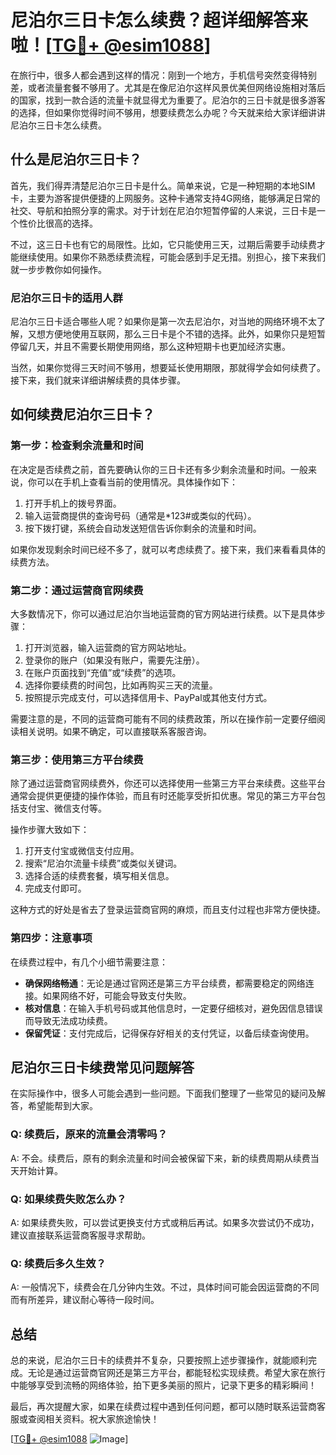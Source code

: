 # 尼泊尔三日卡怎么续费？超详细解答来啦！[[TG💪+ @esim1088](https://t.me/s/esim1088)]

在旅行中，很多人都会遇到这样的情况：刚到一个地方，手机信号突然变得特别差，或者流量套餐不够用了。尤其是在像尼泊尔这样风景优美但网络设施相对落后的国家，找到一款合适的流量卡就显得尤为重要了。尼泊尔的三日卡就是很多游客的选择，但如果你觉得时间不够用，想要续费怎么办呢？今天就来给大家详细讲讲尼泊尔三日卡怎么续费。

## 什么是尼泊尔三日卡？

首先，我们得弄清楚尼泊尔三日卡是什么。简单来说，它是一种短期的本地SIM卡，主要为游客提供便捷的上网服务。这种卡通常支持4G网络，能够满足日常的社交、导航和拍照分享的需求。对于计划在尼泊尔短暂停留的人来说，三日卡是一个性价比很高的选择。

不过，这三日卡也有它的局限性。比如，它只能使用三天，过期后需要手动续费才能继续使用。如果你不熟悉续费流程，可能会感到手足无措。别担心，接下来我们就一步步教你如何操作。

### 尼泊尔三日卡的适用人群

尼泊尔三日卡适合哪些人呢？如果你是第一次去尼泊尔，对当地的网络环境不太了解，又想方便地使用互联网，那么三日卡是个不错的选择。此外，如果你只是短暂停留几天，并且不需要长期使用网络，那么这种短期卡也更加经济实惠。

当然，如果你觉得三天时间不够用，想要延长使用期限，那就得学会如何续费了。接下来，我们就来详细讲解续费的具体步骤。

## 如何续费尼泊尔三日卡？

### 第一步：检查剩余流量和时间

在决定是否续费之前，首先要确认你的三日卡还有多少剩余流量和时间。一般来说，你可以在手机上查看当前的使用情况。具体操作如下：

1. 打开手机上的拨号界面。
2. 输入运营商提供的查询号码（通常是*123#或类似的代码）。
3. 按下拨打键，系统会自动发送短信告诉你剩余的流量和时间。

如果你发现剩余时间已经不多了，就可以考虑续费了。接下来，我们来看看具体的续费方法。

### 第二步：通过运营商官网续费

大多数情况下，你可以通过尼泊尔当地运营商的官方网站进行续费。以下是具体步骤：

1. 打开浏览器，输入运营商的官方网站地址。
2. 登录你的账户（如果没有账户，需要先注册）。
3. 在账户页面找到“充值”或“续费”的选项。
4. 选择你要续费的时间包，比如再购买三天的流量。
5. 按照提示完成支付，可以选择信用卡、PayPal或其他支付方式。

需要注意的是，不同的运营商可能有不同的续费政策，所以在操作前一定要仔细阅读相关说明。如果不确定，可以直接联系客服咨询。

### 第三步：使用第三方平台续费

除了通过运营商官网续费外，你还可以选择使用一些第三方平台来续费。这些平台通常会提供更便捷的操作体验，而且有时还能享受折扣优惠。常见的第三方平台包括支付宝、微信支付等。

操作步骤大致如下：

1. 打开支付宝或微信支付应用。
2. 搜索“尼泊尔流量卡续费”或类似关键词。
3. 选择合适的续费套餐，填写相关信息。
4. 完成支付即可。

这种方式的好处是省去了登录运营商官网的麻烦，而且支付过程也非常方便快捷。

### 第四步：注意事项

在续费过程中，有几个小细节需要注意：

- **确保网络畅通**：无论是通过官网还是第三方平台续费，都需要稳定的网络连接。如果网络不好，可能会导致支付失败。
- **核对信息**：在输入手机号码或其他信息时，一定要仔细核对，避免因信息错误而导致无法成功续费。
- **保留凭证**：支付完成后，记得保存好相关的支付凭证，以备后续查询使用。

## 尼泊尔三日卡续费常见问题解答

在实际操作中，很多人可能会遇到一些问题。下面我们整理了一些常见的疑问及解答，希望能帮到大家。

### Q: 续费后，原来的流量会清零吗？

A: 不会。续费后，原有的剩余流量和时间会被保留下来，新的续费周期从续费当天开始计算。

### Q: 如果续费失败怎么办？

A: 如果续费失败，可以尝试更换支付方式或稍后再试。如果多次尝试仍不成功，建议直接联系运营商客服寻求帮助。

### Q: 续费后多久生效？

A: 一般情况下，续费会在几分钟内生效。不过，具体时间可能会因运营商的不同而有所差异，建议耐心等待一段时间。

## 总结

总的来说，尼泊尔三日卡的续费并不复杂，只要按照上述步骤操作，就能顺利完成。无论是通过运营商官网还是第三方平台，都能轻松实现续费。希望大家在旅行中能够享受到流畅的网络体验，拍下更多美丽的照片，记录下更多的精彩瞬间！

最后，再次提醒大家，如果在续费过程中遇到任何问题，都可以随时联系运营商客服或查阅相关资料。祝大家旅途愉快！

[[TG💪+ @esim1088](https://t.me/s/esim1088) ![Image](https://i.postimg.cc/4NQfJmqS/Snipaste-2025-05-13-00-14-12.png)]